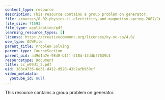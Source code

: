 ```yaml
---
content_type: resource
description: This resource contains a group problem on generator.
file: /courses/8-02-physics-ii-electricity-and-magnetism-spring-2007/163c47366e31d412d52043d2afb950cf_ic_w09d1_2.pdf
file_size: 71693
file_type: application/pdf
learning_resource_types: []
license: https://creativecommons.org/licenses/by-nc-sa/4.0/
ocw_type: OCWFile
parent_title: Problem Solving
parent_type: CourseSection
parent_uid: ad9d1a7e-98d0-b1ff-318d-13ddbf7639b1
resourcetype: Document
title: ic_w09d1_2.pdf
uid: 163c4736-6e31-d412-d520-43d2afb950cf
video_metadata:
  youtube_id: null
---
```

This resource contains a group problem on generator.